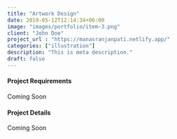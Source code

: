 ```yaml
---
title: "Artwork Design"
date: 2019-05-12T12:14:34+06:00
image: "images/portfolio/item-3.png"
client: "John Doe"
project_url : "https://manasranjanpati.netlify.app/"
categories: ["illustration"]
description: "This is meta description."
draft: false
---
```


#### Project Requirements

Coming Soon

#### Project Details

Coming Soon